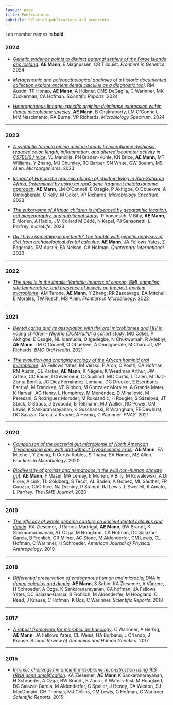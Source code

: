 ```yaml
---
layout: page
title: Publications
subtitle: Selected publications and preprints
---
```


Lab member names in **bold**

### 2024

- [*Genetic evidence points to distinct paternal settlers of the Faroe Islands anc Iceland*](). **AE Mann**, E Magnussen, CR Tillquist. *Frontiers in Genetics*. 2024

- [*Metagenomic and paleopathological analyses of a historic documented collection explore ancient dental calculus as a diagnostic tool*](https://www.nature.com/articles/s41598-024-64818-7). RM Austin, TP Honap, **AE Mann**, A Hübner, CMS DeGaglia, C Warinner, MK Zuckerman, CA Hofman. *Scientific Reports*. 2024

- [*Heterogeneous lineage-specific arginine deiminase expression within dental microbiome species*](https://journals.asm.org/doi/10.1128/spectrum.01445-23). **AE Mann**, B Chakraborty, LM O'Connell, MM Nascimento, RA Burne, VP Richards. *Microbiology Spectrum*. 2024

<hr>

### 2023

- [*A synthetic formula amino acid diet leads to microbiome dysbiosis, reduced colon length, inflammation, and altered locomoter activity in C57BL/6J mice*](https://www.mdpi.com/2076-2607/11/11/2694/htm). VJ Mancilla, PN Braden-Kuhle, KN Brice, **AE Mann**, MT Williams, Y Zhang, MJ Chumley, RC Barber, SN White, GW Boehm, MS Allen. *Microorganisms*. 2023

- [*Impact of HIV on the oral microbiome of children living in Sub-Saharan Africa, Determined by using an rpoC gene fragment metataxonomic approach*](https://journals.asm.org/doi/10.1128/spectrum.00871-23). **AE Mann**, LM O'Connell, E Osagie, P Akhigbe, O Obuekwe, A Omoigberale, C Kelly, M Coker, VP Richards. *Microbiology Spectrum*. 2023

- [*The eukaryome of African children is influenced by geographic location, gut biogeography, and nutritional status*](https://academic.oup.com/microlife/advance-article/doi/10.1093/femsml/uqad033/7227336?searchresult=1). P Vonaesch, V Billy, **AE Mann**, E Morien, A Habib, JM Collard M Dédé, N Kapel, PJ Sansonetti, L Parfrey. *microLife*. 2023

- [*Do I have something in my teeth? The trouble with genetic analyses of diet from archaeological dental calculus*](https://www.sciencedirect.com/science/article/pii/S1040618220307746). **AE Mann**, JA Fellows Yates, Z Fagernäs, RM Austin, EA Nelson, CA Hofman. *Quaternary International*. 2023

<hr>

### 2022

- [*The devil is in the details: Variable impacts of season, BMI, sampling site temperature, and presence of insects on the post-mortem microbiome*](https://www.frontiersin.org/articles/10.3389/fmicb.2022.1064904/full). AM Tarone, **AE Mann**, Y Zhang, RR Zascavage, EA Mitchell, E Morales, TW Rusch, MS Allen. *Frontiers in Microbiology*. 2022

<hr>

### 2021

- [*Dental caries and its association with the oral microbiomes and HIV in young children - Nigeria (DOMHaIN): a cohort study*](https://bmcoralhealth.biomedcentral.com/articles/10.1186/s12903-021-01944-y). MO Coker, P Akhigbe, E Osagie, NL Idemudia, O Igedegbe, N Chukwumah, R Adebiyi, **AE Mann**, LM O'Connell, O Obuekwe, A Omoigberale, M Charurat, VP Richards. *BMC Oral Health*. 2021

- [*The evolution and changing ecology of the African hominid oral microbiome*](https://www.pnas.org/content/118/20/e2021655118). JA Fellows Yates, IM Velsko, F Aron, C Posth, CA Hofman, RM Austin, CE Parker, **AE Mann**, K Nägele, K Weedman Arthur, JW Arthur, CC Bauer, I Crevecoeur, C Cupillard, MC Curtis, L Dalén, M Díaz-Zorita Bonilla, JC Díez Fernández-Lomana, DG Drucker, E Escribano Escrivá, M Francken, VE Gibbon, M Gonzalez Morales, A Grande Mateu, K Harvati, AG Henry, L Humphrey, M Menéndez, D Mihailović, M Peresani, S Rodríguez Moroder, M Roksandic, H Rougier, S Sázelová, JT Stock, G Straus, J Svoboda, B Teßmann, MJ Walker, RC Power, CM Lewis, K Sankaranarayanan, K Guschanski, R Wrangham, FE Dewhirst, DC Salazar-Garcia, J Krause, A Herbig, C Warinner. *PNAS*. 2021

<hr>

### 2020

- [*Comparison of the bacterial gut microbiome of North American Trypanosoma spp. with and without Trypanosoma cruzi*](https://www.frontiersin.org/articles/10.3389/fmicb.2020.00364/full). **AE Mann**, EA Mitchell, Y Zhang, R Curtis-Robles, S Thapa, SA Hamer, MS Allen. *Frontiers in Microbiology*. 2020

- [*Biodiversity of protists and nematodes in the wild non-human primate gut*](https://www.nature.com/articles/s41396-019-0551-4). **AE Mann**, F Mazel, MA Lemay, E Morien, V Billy, M Kowalewski, A Di Fiore, A Link, TL Goldberg, S Tecot, AL Baden, A Gomez, ML Sauther, FP Cuozzo, GAO Rice, NJ Dominy, R Stumpf, RJ Lewis, L Swedell, K Amato, L Parfrey. *The ISME Journal*. 2020

<hr>

### 2019

- [*The efficacy of whole genome capture on ancient dental calculus and dentin*](https://onlinelibrary.wiley.com/doi/full/10.1002/ajpa.23763). KA Ziesemer, J Ramos-Madrigal, **AE Mann**, BW Brandt, K Sankaranarayanan, AT Ozga, M Hoogland, CA Hofman, DC Salazar-Garcia, B Frohlich, GR Milner, AC Stone, M Aldenderfer, CM Lewis, CL Hofman, C Warinner, H Schroeder. *American Journal of Physical Anthropology*. 2019

<hr>

### 2018

- [*Differential preservation of endogenous human and microbial DNA in dental calculus and dentin*](https://www.nature.com/articles/s41598-018-28091-9). **AE Mann**, S Sabin, KA Ziesemer, Å Vågene, H Schroeder, A Ozga, K Sankaranarayanan, CA hofman, JA Fellows Yates, DC Salazar-Garcia, B Frohlich, M Aldenderfer, M Hoogland, C Read, J Krause, C Hofman, K Bos, C Warinner. *Scientific Reports*. 2018

<hr>

### 2017

- [*A robust framework for microbial archaeology*](https://www.annualreviews.org/doi/full/10.1146/annurev-genom-091416-035526). C Warinner, A Herbig, **AE Mann**, JA Fellows Yates, CL Weiss, HA Burbano, L Orlando, J Krause. *Annual Review of Genomics and Human Genetics*. 2017


<hr>

### 2015

- [*Intrinsic challenges in ancient microbiome reconstruction using 16S rRNA gene amplification*](https://www.nature.com/articles/srep16498). KA Ziesemer, **AE Mann** K Sankaranarayanan, H Schroeder, A Ozga, BW Brandt, E Zaura, A Waters-Rist, M Hoogland, DC Salazar-Garcia, M Aldenderfer, C Speller, J Hendy, DA Weston, SJ MacDonald, GH Thomas, MJ Collins, CM Lewis, C Hofman, C Warinner. *Scientific Reports*. 2015
